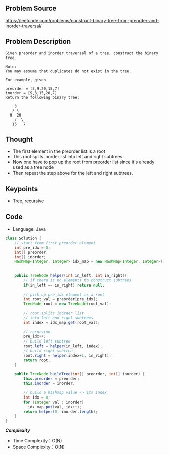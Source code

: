 ## Problem Source
https://leetcode.com/problems/construct-binary-tree-from-preorder-and-inorder-traversal/

## Problem Description
```
Given preorder and inorder traversal of a tree, construct the binary tree.

Note:
You may assume that duplicates do not exist in the tree.

For example, given

preorder = [3,9,20,15,7]
inorder = [9,3,15,20,7]
Return the following binary tree:

    3
   / \
  9  20
    /  \
   15   7
```

## Thought
-  The first element in the preorder list is a root
- This root splits inorder list into left and right subtrees. 
- Now one have to pop up the root from preorder list since it's already used as a tree node
- Then repeat the step above for the left and right subtrees.



## Keypoints
- Tree, recursive


## Code
* Language: Java

```Java
class Solution {
    // start from first preorder element
    int pre_idx = 0;
    int[] preorder;
    int[] inorder;
    HashMap<Integer, Integer> idx_map = new HashMap<Integer, Integer>();
    
    
    public TreeNode helper(int in_left, int in_right){
        // if there is no elements to construct subtrees
        if(in_left == in_right) return null;
        
        // pick up pre_idx element as a root
        int root_val = preorder[pre_idx];
        TreeNode root = new TreeNode(root_val);
        
        // root splits inorder list
        // into left and right subtrees
        int index = idx_map.get(root_val);
        
        // recursion 
        pre_idx++;
        // build left subtree
        root.left = helper(in_left, index);
        // build right subtree
        root.right = helper(index+1, in_right);
        return root;
    }
    
    public TreeNode buildTree(int[] preorder, int[] inorder) {
        this.preorder = preorder;
        this.inorder = inorder;

        // build a hashmap value -> its index
        int idx = 0;
        for (Integer val : inorder)
          idx_map.put(val, idx++);
        return helper(0, inorder.length);
    }
}
```

***Complexity***

- Time Complexity：O(N)
- Space Complexity：O(N)
